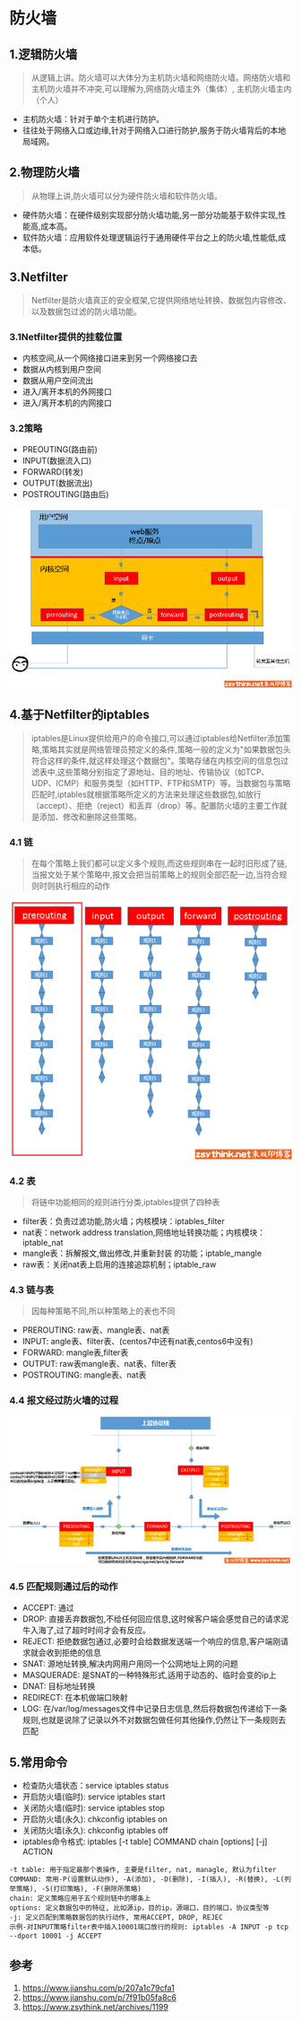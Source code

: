 # 防火墙
## 1.逻辑防火墙
> 从逻辑上讲。防火墙可以大体分为主机防火墙和网络防火墙。网络防火墙和主机防火墙并不冲突,可以理解为,网络防火墙主外（集体）, 主机防火墙主内（个人）
* 主机防火墙：针对于单个主机进行防护。
* 往往处于网络入口或边缘,针对于网络入口进行防护,服务于防火墙背后的本地局域网。
## 2.物理防火墙
> 从物理上讲,防火墙可以分为硬件防火墙和软件防火墙。
* 硬件防火墙：在硬件级别实现部分防火墙功能,另一部分功能基于软件实现,性能高,成本高。
* 软件防火墙：应用软件处理逻辑运行于通用硬件平台之上的防火墙,性能低,成本低。
## 3.Netfilter
> Netfilter是防火墙真正的安全框架,它提供网络地址转换、数据包内容修改、以及数据包过滤的防火墙功能。
### 3.1Netfilter提供的挂载位置
* 内核空间,从一个网络接口进来到另一个网络接口去
* 数据从内核到用户空间
* 数据从用户空间流出
* 进入/离开本机的外网接口
* 进入/离开本机的内网接口
### 3.2策略
* PREOUTING(路由前)
* INPUT(数据流入口)
* FORWARD(转发)
* OUTPUT(数据流出)
* POSTROUTING(路由后)

![](./images/iptables_rule.png)
## 4.基于Netfilter的iptables
> iptables是Linux提供给用户的命令接口,可以通过iptables给Netfilter添加策略,策略其实就是网络管理员预定义的条件,策略一般的定义为"如果数据包头符合这样的条件,就这样处理这个数据包"。策略存储在内核空间的信息包过滤表中,这些策略分别指定了源地址、目的地址、传输协议（如TCP、UDP、ICMP）和服务类型（如HTTP、FTP和SMTP）等。当数据包与策略匹配时,iptables就根据策略所定义的方法来处理这些数据包,如放行（accept）、拒绝（reject）和丢弃（drop）等。配置防火墙的主要工作就是添加、修改和删除这些策略。
### 4.1 链
> 在每个策略上我们都可以定义多个规则,而这些规则串在一起时旧形成了链,当报文处于某个策略中,报文会把当前策略上的规则全部匹配一边,当符合规则时则执行相应的动作

![](./images/iptables_chain.png)

### 4.2 表
> 将链中功能相同的规则进行分类,iptables提供了四种表
* filter表：负责过滤功能,防火墙；内核模块：iptables_filter
* nat表：network address translation,网络地址转换功能；内核模块：iptable_nat
* mangle表：拆解报文,做出修改,并重新封装 的功能；iptable_mangle
* raw表：关闭nat表上启用的连接追踪机制；iptable_raw
### 4.3 链与表
> 因每种策略不同,所以种策略上的表也不同
* PREROUTING: raw表、mangle表、nat表
* INPUT: angle表、filter表、(centos7中还有nat表,centos6中没有)
* FORWARD: mangle表,filter表
* OUTPUT: raw表mangle表、nat表、filter表
* POSTROUTING: mangle表、nat表

### 4.4 报文经过防火墙的过程
![](./images/iptables_flow.png)

### 4.5 匹配规则通过后的动作
* ACCEPT: 通过
* DROP: 直接丢弃数据包,不给任何回应信息,这时候客户端会感觉自己的请求泥牛入海了,过了超时时间才会有反应。
* REJECT: 拒绝数据包通过,必要时会给数据发送端一个响应的信息,客户端刚请求就会收到拒绝的信息
* SNAT: 源地址转换,解决内网用户用同一个公网地址上网的问题
* MASQUERADE: 是SNAT的一种特殊形式,适用于动态的、临时会变的ip上
* DNAT: 目标地址转换
* REDIRECT: 在本机做端口映射
* LOG: 在/var/log/messages文件中记录日志信息,然后将数据包传递给下一条规则,也就是说除了记录以外不对数据包做任何其他操作,仍然让下一条规则去匹配

## 5.常用命令
* 检查防火墙状态：service iptables status
* 开启防火墙(临时): service iptables start
* 关闭防火墙(临时): service iptables stop
* 开启防火墙(永久): chkconfig iptables on
* 关闭防火墙(永久): chkconfig iptables off
* iptables命令格式: iptables [-t table] COMMAND chain [options] [-j] ACTION
```
-t table: 用于指定最那个表操作, 主要是filter, nat, managle, 默认为filter
COMMAND: 常用-P(设置默认动作), -A(添加), -D(删除), -I(插入), -R(替换), -L(列举策略), -S(打印策略), -F(删除所策略)
chain: 定义策略应用于五个规则链中的哪条上
options: 定义数据包中的特征, 比如源ip，目的ip，源端口，目的端口，协议类型等
-j: 定义匹配到策略数据包的执行动作, 常用ACCEPT, DROP, REJEC
示例-对INPUT策略filter表中插入10001端口放行的规则: iptables -A INPUT -p tcp --dport 10001 -j ACCEPT
```

## 参考
1. https://www.jianshu.com/p/207a1c79cfa1
2. https://www.jianshu.com/p/7f91b05fa8c6
3. https://www.zsythink.net/archives/1199